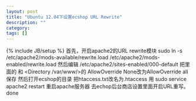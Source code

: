```yaml
---
layout: post
title: "Ubuntu 12.04下设置ecshop URL Rewrite"
description: ""
category: 
tags: []
---
```

{% include JB/setup %}
首先，开启apache2的URL rewrite模块
	sudo ln -s /etc/apache2/mods-available/rewrite.load /etc/apache2/mods-enabled/rewrite.load
然后编辑
	/etc/apache2/sites-enabled/000-default
把里面的
	<Directory />和 <Directory /var/www/>的
	AllowOverride None改为AllowOverride all
保存
然后打开ecshop的目录
	把htaccess.txt改名为.htaccess
用
	sudo service apache2 restart
重启apache服务器
去echop后台商店设置里面开启URL重写。
done
